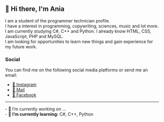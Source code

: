 ## 👋 Hi there, I'm Ania

<p>I am a student of the programmer technician profile. <br/>
I have a interest in programming, copywriting, sciences, music and lot more. I am currently studying C#, C++ and Python. I already know HTML, CSS, JavaScript, PHP and MySQL.<br/>
I am looking for opportunities to learn new things and gain experience for my future work.</p>

<h3>Social</h3>
You can find me on the following social media platforms or send me an email:

<ul>
  <li><a href="https://www.instagram.com/ania_grn4_xo/" target="_blank"> 📸 Instagram </a></li>
  <li><a href="mailto: gronekania@wp.pl" target="_blank"> 📧 Mail </a></li>
  <li><a href="https://www.facebook.com/aniagrn4/" target="_blank">📱 Facebook </a></li>
</ul>

<hr>
- 🔭 I’m currently working on ... <br>
- 🌱 <b>I’m currently learning:</b> C#, C++, Python<br>
